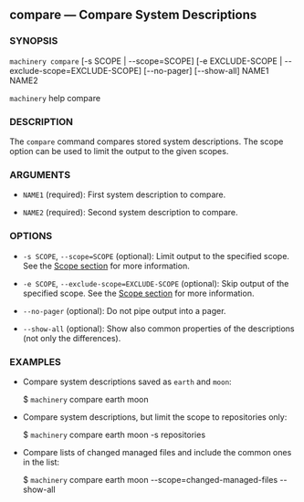 
## compare — Compare System Descriptions

### SYNOPSIS

`machinery compare` [-s SCOPE | --scope=SCOPE] [-e EXCLUDE-SCOPE | --exclude-scope=EXCLUDE-SCOPE] [--no-pager] [--show-all] NAME1 NAME2

`machinery` help compare


### DESCRIPTION

The `compare` command compares stored system descriptions. The scope option can
be used to limit the output to the given scopes.


### ARGUMENTS

  * `NAME1` (required):
    First system description to compare.

  * `NAME2` (required):
    Second system description to compare.


### OPTIONS

  * `-s SCOPE`, `--scope=SCOPE` (optional):
    Limit output to the specified scope.
    See the [Scope section](#Scopes) for more information.

  * `-e SCOPE`, `--exclude-scope=EXCLUDE-SCOPE` (optional):
    Skip output of the specified scope.
    See the [Scope section](#Scopes) for more information.

  * `--no-pager` (optional):
    Do not pipe output into a pager.

  * `--show-all` (optional):
    Show also common properties of the descriptions (not only the differences).


### EXAMPLES

  * Compare system descriptions saved as `earth` and `moon`:

    $ `machinery` compare earth moon

  * Compare system descriptions, but limit the scope to repositories only:

    $ `machinery` compare earth moon -s repositories

  * Compare lists of changed managed files and include the common ones in the
    list:

    $ `machinery` compare earth moon --scope=changed-managed-files --show-all
